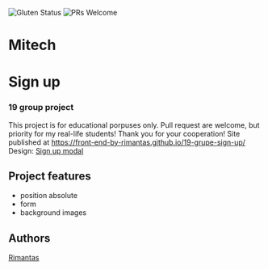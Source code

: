 ![Gluten Status](https://img.shields.io/badge/Gluten-Free-green.svg)
![PRs Welcome](https://img.shields.io/badge/PRs-welcome-brightgreen.svg)

# Mitech
# Sign up
### 19 group project

This project is for educational porpuses only. Pull request are welcome, but priority for my real-life students! Thank you for your cooperation!
Site published at https://front-end-by-rimantas.github.io/19-grupe-sign-up/
Design: [Sign up modal](https://cdn.discordapp.com/attachments/648536139677958156/648860801997996052/day1dr.png)
## Project features
- position absolute
- form
- background images
## Authors
[Rimantas](https://github.com/belauzas)